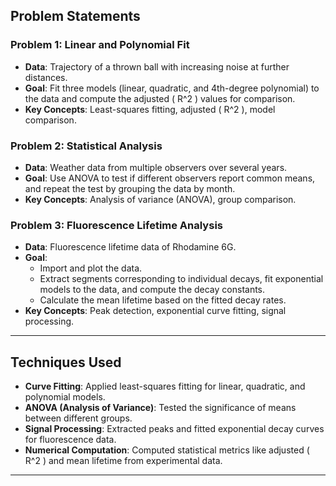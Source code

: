## Problem Statements

### Problem 1: Linear and Polynomial Fit 
- **Data**: Trajectory of a thrown ball with increasing noise at further distances.
- **Goal**: Fit three models (linear, quadratic, and 4th-degree polynomial) to the data and compute the adjusted \( R^2 \) values for comparison.
- **Key Concepts**: Least-squares fitting, adjusted \( R^2 \), model comparison.

### Problem 2: Statistical Analysis 
- **Data**: Weather data from multiple observers over several years.
- **Goal**: Use ANOVA to test if different observers report common means, and repeat the test by grouping the data by month.
- **Key Concepts**: Analysis of variance (ANOVA), group comparison.

### Problem 3: Fluorescence Lifetime Analysis 
- **Data**: Fluorescence lifetime data of Rhodamine 6G.
- **Goal**:
  - Import and plot the data.
  - Extract segments corresponding to individual decays, fit exponential models to the data, and compute the decay constants.
  - Calculate the mean lifetime based on the fitted decay rates.
- **Key Concepts**: Peak detection, exponential curve fitting, signal processing.

---

## Techniques Used

- **Curve Fitting**: Applied least-squares fitting for linear, quadratic, and polynomial models.
- **ANOVA (Analysis of Variance)**: Tested the significance of means between different groups.
- **Signal Processing**: Extracted peaks and fitted exponential decay curves for fluorescence data.
- **Numerical Computation**: Computed statistical metrics like adjusted \( R^2 \) and mean lifetime from experimental data.

---
